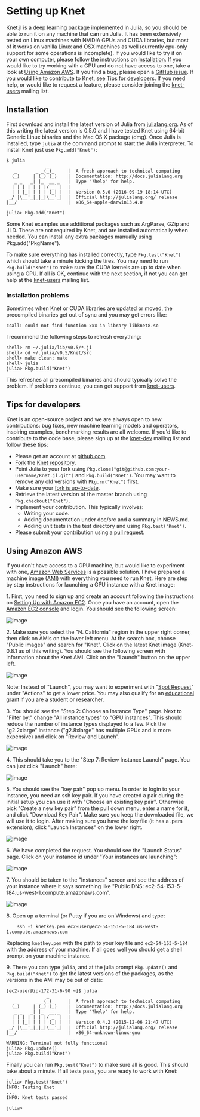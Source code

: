 # Setting up Knet

Knet.jl is a deep learning package implemented in Julia, so you should
be able to run it on any machine that can run Julia. It has been
extensively tested on Linux machines with NVIDIA GPUs and CUDA
libraries, but most of it works on vanilla Linux and OSX machines as
well (currently cpu-only support for some operations is
incomplete). If you would like to try it on your own computer, please
follow the instructions on [Installation](@ref). If you would like to
try working with a GPU and do not have access to one, take a look at
[Using Amazon AWS](@ref). If you find a bug, please open a [GitHub
issue](https://github.com/denizyuret/Knet.jl/issues). If you would
like to contribute to Knet, see [Tips for developers](@ref). If you
need help, or would like to request a feature, please consider joining
the [knet-users](https://groups.google.com/forum/#!forum/knet-users)
mailing list.

## Installation

First download and install the latest version of Julia from
[julialang.org](http://julialang.org/downloads). As of this writing
the latest version is 0.5.0 and I have tested Knet using 64-bit
Generic Linux binaries and the Mac OS X package (dmg). Once Julia is
installed, type `julia` at the command prompt to start the Julia
interpreter. To install Knet just use `Pkg.add("Knet")`:

    $ julia
                   _
       _       _ _(_)_     |  A fresh approach to technical computing
      (_)     | (_) (_)    |  Documentation: http://docs.julialang.org
       _ _   _| |_  __ _   |  Type "?help" for help.
      | | | | | | |/ _` |  |
      | | |_| | | | (_| |  |  Version 0.5.0 (2016-09-19 18:14 UTC)
     _/ |\__'_|_|_|\__'_|  |  Official http://julialang.org/ release
    |__/                   |  x86_64-apple-darwin13.4.0

    julia> Pkg.add("Knet")

Some Knet examples use additional packages such as ArgParse, GZip and
JLD. These are not required by Knet, and are installed automatically
when needed. You can install any extra packages manually using
Pkg.add("PkgName").

To make sure everything has installed correctly, type
`Pkg.test("Knet")` which should take a minute kicking the tires. You
may need to run `Pkg.build("Knet")` to make sure the CUDA kernels are
up to date when using a GPU.  If all is OK, continue with the next
section, if not you can get help at the
[knet-users](https://groups.google.com/forum/#!forum/knet-users)
mailing list.

### Installation problems

Sometimes when Knet or CUDA libraries are updated or moved, the
precompiled binaries get out of sync and you may get errors like:

    ccall: could not find function xxx in library libknet8.so

I recommend the following steps to refresh everything:

    shell> rm ~/.julia/lib/v0.5/*.ji
    shell> cd ~/.julia/v0.5/Knet/src
    shell> make clean; make
    shell> julia
    julia> Pkg.build("Knet")

This refreshes all precompiled binaries and should typically solve the
problem. If problems continue, you can get support from
[knet-users](https://groups.google.com/forum/#!forum/knet-users).

## Tips for developers

Knet is an open-source project and we are always open to new
contributions: bug fixes, new machine learning models and operators,
inspiring examples, benchmarking results are all welcome. If you'd
like to contribute to the code base, please sign up at the
[knet-dev](https://groups.google.com/forum/#!forum/knet-dev) mailing
list and follow these tips:

-   Please get an account at [github.com](https://www.github.com).
-   [Fork](https://help.github.com/articles/fork-a-repo) the [Knet
    repository](https://github.com/denizyuret/Knet.jl).
-   Point Julia to your fork using
    `Pkg.clone("git@github.com:your-username/Knet.jl.git")` and
    `Pkg.build("Knet")`. You may want to remove any old versions with
    `Pkg.rm("Knet")` first.
-   Make sure your [fork is
    up-to-date](https://help.github.com/articles/syncing-a-fork).
-   Retrieve the latest version of the master branch using
    `Pkg.checkout("Knet")`.
-   Implement your contribution.  This typically involves:
    - Writing your code.
    - Adding documentation under doc/src and a summary in NEWS.md.
    - Adding unit tests in the test directory and using `Pkg.test("Knet")`.
-   Please submit your contribution using a [pull
    request](https://help.github.com/articles/using-pull-requests).

## Using Amazon AWS

If you don't have access to a GPU machine, but would like to experiment
with one, [Amazon Web Services](https://aws.amazon.com) is a possible
solution. I have prepared a machine image
([AMI](http://docs.aws.amazon.com/AWSEC2/latest/UserGuide/AMIs.html))
with everything you need to run Knet. Here are step by step instructions
for launching a GPU instance with a Knet image:

1\. First, you need to sign up and create an account following the
instructions on [Setting Up with Amazon
EC2](https://docs.aws.amazon.com/AWSEC2/latest/UserGuide/get-set-up-for-amazon-ec2.html).
Once you have an account, open the [Amazon EC2
console](https://console.aws.amazon.com/ec2) and login. You should see
the following screen:

![image](images/aws01.png)

2\. Make sure you select the "N. California" region in the upper right
corner, then click on AMIs on the lower left menu. At the search box,
choose "Public images" and search for "Knet". Click on the latest Knet
image (Knet-0.8.1 as of this writing). You should see the following
screen with information about the Knet AMI. Click on the "Launch" button
on the upper left.

![image](images/aws02.png)

Note: Instead of "Launch", you may want to experiment with "[Spot
Request](https://aws.amazon.com/ec2/spot/pricing)" under "Actions" to
get a lower price. You may also qualify for an [educational
grant](https://aws.amazon.com/grants) if you are a student or
researcher.

3\. You should see the "Step 2: Choose an Instance Type" page. Next to
"Filter by:" change "All instance types" to "GPU instances". This should
reduce the number of instance types displayed to a few. Pick the
"g2.2xlarge" instance ("g2.8xlarge" has multiple GPUs and is more
expensive) and click on "Review and Launch".

![image](images/aws03.png)

4\. This should take you to the "Step 7: Review Instance Launch" page.
You can just click "Launch" here:

![image](images/aws04.png)

5\. You should see the "key pair" pop up menu. In order to login to your
instance, you need an ssh key pair. If you have created a pair during
the initial setup you can use it with "Choose an existing key pair".
Otherwise pick "Create a new key pair" from the pull down menu, enter a
name for it, and click "Download Key Pair". Make sure you keep the
downloaded file, we will use it to login. After making sure you have the
key file (it has a .pem extension), click "Launch Instances" on the
lower right.

![image](images/aws05.png)

6\. We have completed the request. You should see the "Launch Status"
page. Click on your instance id under "Your instances are launching":

![image](images/aws06.png)

7\. You should be taken to the "Instances" screen and see the address of
your instance where it says something like "Public DNS:
ec2-54-153-5-184.us-west-1.compute.amazonaws.com".

![image](images/aws07.png)

8\.  Open up a terminal (or Putty if you are on Windows) and type:

        ssh -i knetkey.pem ec2-user@ec2-54-153-5-184.us-west-1.compute.amazonaws.com

Replacing `knetkey.pem` with the path to your key file and
`ec2-54-153-5-184` with the address of your machine. If all goes well
you should get a shell prompt on your machine instance.

9\. There you can type `julia`, and at the julia prompt `Pkg.update()`
and `Pkg.build("Knet")` to get the latest versions of the packages, as
the versions in the AMI may be out of date:

    [ec2-user@ip-172-31-6-90 ~]$ julia
                   _
       _       _ _(_)_     |  A fresh approach to technical computing
      (_)     | (_) (_)    |  Documentation: http://docs.julialang.org
       _ _   _| |_  __ _   |  Type "?help" for help.
      | | | | | | |/ _` |  |
      | | |_| | | | (_| |  |  Version 0.4.2 (2015-12-06 21:47 UTC)
     _/ |\__'_|_|_|\__'_|  |  Official http://julialang.org/ release
    |__/                   |  x86_64-unknown-linux-gnu

    WARNING: Terminal not fully functional
    julia> Pkg.update()
    julia> Pkg.build("Knet")

Finally you can run `Pkg.test("Knet")` to make sure all is good. This
should take about a minute. If all tests pass, you are ready to work
with Knet:


    julia> Pkg.test("Knet")
    INFO: Testing Knet
    ...
    INFO: Knet tests passed

    julia> 
